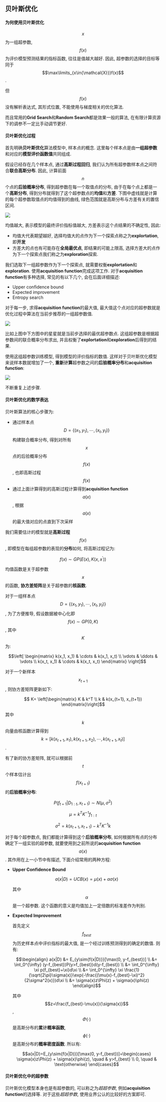 ## 贝叶斯优化

#### 为何使用贝叶斯优化

$$x$$为一组超参数, $$f(x)$$为评价模型预测结果的指标函数, 往往是值越大越好. 因此, 超参数的选择的目标等同于$$\max\limits_{x\in{\mathcal{X}}}f(x)$$.

但$$f(x)$$没有解析表达式, 其形式位置, 不能使用与梯度相关的优化算法.

而且常用的**Grid Search**和**Random Search**都是效果一般的算法, 在有限计算资源下的调参不一定比手动调节更好.

#### 贝叶斯优化过程

首先明确**贝叶斯优化**算法模型中, 样本点的概念. 这里每个样本点是由**一组超参数**和对应的**模型评价函数值**共同组成.

假设已经存在几个样本点, 通过**高斯过程回归**, 我们认为所有超参数样本点之间符合**联合高斯分布**. 因此, 计算前面$$n$$个点的**后验概率分布**, 得到超参数在每一个取值点的分布, 由于在每个点上都是一个**高斯分布**, 得到分布就得到了这个超参数点的**均值**和**方差**. 下图中虚线就是计算的每个超参数取值点的均值得到的曲线, 绿色范围就是高斯分布与方差有关的置信区间.

![](https://pic3.zhimg.com/80/v2-514968db5ac849537555b590bc49b122_hd.jpg)

均值越大, 表示模型的最终评价指标值越大, 方差表示这个点结果的不确定性, 因此:

- 均值大代表期望越好, 选择均值大的点作为下一个探索点称之为**explortation**, 即**开发**
- 方差大的点也有可能存在**全局最优点**, 即结果的可能上限高, 选择方差大的点作为下一个探索点我们称之为**exploration**探索.

我们选取下一组超参数作为下一个探索点, 就需要权衡**explortation**和**exploration**. 使用**acquisition function**完成这项工作. 对于**acquisition function**有多种选择, 常见的有以下几个, 会在后面详细描述:

- Upper confidence bound
- Expected improvement
- Entropy search

对于每一步, 求得**acquisition function**的最大值, 最大值这个点对应的超参数就是优化过程中算法在当前步推荐的一组超参数值.

![](https://pic2.zhimg.com/80/v2-feaace833ceeab0019d856e0b48960b0_hd.jpg)

比如上图中下方图中的星星就是当前步选择的最优超参数点. 这组超参数是根据超参数间的联合概率分布求出, 并且权衡了**explortation**和**exploration**后得到的结果.

使用这组超参数训练模型, 得到模型的评价指标的数值. 这样对于贝叶斯优化模型来说样本数就增加了一个, **重新计算**超参数之间的**后验概率分布**和**acquisition function**:

![](https://pic1.zhimg.com/80/v2-14e97b380ff8cf92386f997eb68d8fe2_hd.jpg)

不断重复上述步骤.

#### 贝叶斯优化的数学表达

贝叶斯算法的核心步骤为:

- 通过样本点$$D=\{(x_1,y_1),\cdots,(x_t, y_t)\}$$构建联合概率分布, 得到对所有$$x$$点的后验概率分布$$f(x)$$, 也即高斯过程$$f(x)$$
- 通过上面计算得到的高斯过程计算得到**acquisition function** $$a(x)$$, 根据$$a(x)$$的最大值对应的点直到下次采样

我们需要估计的模型就是**高斯过程** $$f(x)$$, 即模型在每组超参数的表现的**分布**如何, 将高斯过程记为:

$$f(x)\sim GP(E(x), K(x,x^{'} ))$$

均值函数是关于超参数$$x$$的函数, **协方差矩阵**是关于超参数的**核函数**.

对于一组样本点$$D=\{(x_1,y_1),\cdots,(x_t, y_t)\}$$, 为了方便推导, 假设数据被中心化即$$f(x)\sim GP(0, K)$$, 其中$$K$$为:

$$\left[ \begin{matrix} k(x_1, x_1) & \cdots & k(x_1, x_t) \\ \vdots & \ddots & \vdots \\ k(x_t, x_1) & \cdots & k(x_t, x_t) \end{matrix} \right]$$

对于一个新样本$$x_{t+1}$$, 则协方差矩阵更新如下:

$$ K= \left[\begin{matrix} K & k^T \\ k & k(x_{t+1}, x_{t+1}) \end{matrix}\right]$$

其中$$k$$向量由核函数计算得到$$k=[k(x_{t+1}, x_1), k(x_{t+1}, x_2), \cdots, k(x_{t+1}, x_t)]$$.

有了新的协方差矩阵, 就可以根据前$$t$$个样本估计出$$f(x_{t+1})$$的**后验概率分布**:

$$P(f_{t+1}|D_{1:t}, x_{t+1}) \sim N(\mu, \sigma^2)$$

$$\mu = k^TK^{-1}f_{1:t}$$

$$\sigma^2 = k(x_{t+1}, x_{t+1}) - k^TK^{-1}k$$

对于每个超参数点, 我们都能计算得到这个**后验概率分布**, 如何根据所有点的分布确定下一组实验的超参数, 就要使用到之前所说的**acquisition function** $$a(x)$$. 其作用在上一小节中有描述, 下面介绍常用的两种方程:

- **Upper Confidence Bound**

  $$a(x|D)=UCB(x)=\mu(x) + \alpha \sigma(x)$$

  其中$$\alpha$$是一个超参数. 这个函数的意义是均值加上一定倍数的标准差作为判别.

- **Expected Improvement**

  首先定义$$f_{best}$$为历史样本点中评价指标的最大值, 是一个经过训练预测得到的确定的数值. 则有:

  $$\begin{align} a(x|D) &= E_{y\sim{f(x|D)}}[\max(0, y-f_{best})] \\ &= \int_0^{\infty} (y-f_{best})P(y>f_{best})d(y-f_{best}) \\ &= \int_0^{\infty} \xi p(f_{best}+\xi)d\xi \\ &= \int_0^{\infty} \xi \frac{1}{\sqrt{2\pi}\sigma(x)}\exp(-\frac{(\mu(x)-f_{best}-\xi)^2}{2\sigma^2(x)})d\xi \\ &= \sigma(x)z\Phi(z) + \sigma(x)\phi(z) \end{align}$$

  其中$$z=\frac{f_{best}-\mu(x)}{\sigma(x)}$$, $$\Phi(\cdot)$$是高斯分布的**累计概率函数**, $$\phi(\cdot)$$是高斯分布的**概率密度函数**. 所以有:

  $$a(x|D)=E_{y\sim{f(x|D)}}[\max(0, y-f_{best})]=\begin{cases} \sigma(x)z\Phi(z) + \sigma(x)\phi(z), \quad & y>f_{best} \\ 0, \quad & \text{otherwise} \end{cases}$$

#### 贝叶斯优化中的超参数

贝叶斯优化模型本身也是有超参数的, 可以称之为*超超参数*, 例如**acquisition function**的选择等. 对于这些*超超参数*, 使用业界公认的比较好的方案即可.

